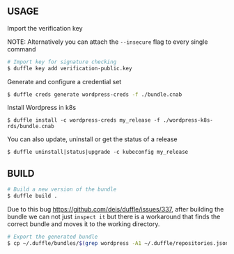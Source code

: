 ## USAGE

Import the verification key

NOTE: Alternatively you can attach the `--insecure` flag to every single command

```bash
# Import key for signature checking
$ duffle key add verification-public.key
```


Generate and configure a credential set 

```bash
$ duffle creds generate wordpress-creds -f ./bundle.cnab
```

Install Wordpress in k8s

```
$ duffle install -c wordpress-creds my_release -f ./wordpress-k8s-rds/bundle.cnab
```

You can also update, uninstall or get the status of a release

```
$ duffle uninstall|status|upgrade -c kubeconfig my_release
```

## BUILD


```bash
# Build a new version of the bundle
$ duffle build .
```

Due to this bug https://github.com/deis/duffle/issues/337, after building the bundle we can not just `inspect it` but there is a workaround that finds the correct bundle and moves it to the working directory.

```bash
# Export the generated bundle
$ cp ~/.duffle/bundles/$(grep wordpress -A1 ~/.duffle/repositories.json | tail -1 | awk -F': ' '{print $2}' | awk -F'\"' '{print $2}') ./bundle.cnab
```